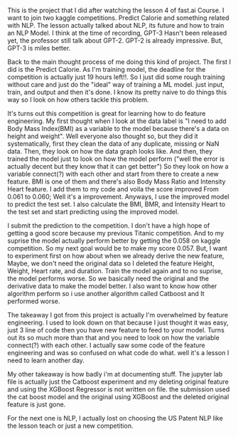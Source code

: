 This is the project that I did after watching the lesson 4 of fast.ai Course. I want to join two kaggle competitions. Predict Calorie and something related with NLP. The lesson actually talked about NLP, its future and how to train an NLP Model. I think at the time of recording, GPT-3 Hasn't been released yet, the professor still talk about GPT-2. GPT-2 is already impressive. But, GPT-3 is miles better.

Back to the main thought process of me doing this kind of project. The first I did is the Predict Calorie. As I'm training model, the deadline for the competition is actually just 19 hours left!!. So I just did some rough training without care and just do the "ideal" way of training a ML model. just input, train, and output and then it's done. I know its pretty naive to do things this way so I look on how others tackle this problem.

It's turns out this competition is great for learning how to do feature engineering. My first thought when I look at the data label is "I need to add Body Mass Index(BMI) as a variable to the model because there's a data on height and weight". Well everyone also thought so, but they did it systematically, first they clean the data of any duplicate, missing or NaN data. Then, they look on how the data graph looks like. And then, they trained the model just to look on how the model perform ("well the error is actually decent but they know that it can get better") So they look on how a variable connect(?) with each other and start from there to create a new feature. BMI is one of them and there's also Body Mass Ratio and Intensity Heart feature. I add them to my code and voila the score improved From 0.061 to 0.060; Well it's a improvement. Anyways, I use the improved model to predict the test set. I also calculate the BMI, BMR, and Intensity Heart to the test set and start predicting using the improved model. 

I submit the prediction to the competition. I don't have a high hope of getting a good score because my previous Titanic competition. And to my suprise the model actually perform better by getting the 0.058 on kaggle competition. So my next goal would be to make my score 0.057. But, I want to experiment first on how about when we already derive the new feature, Maybe, we don't need the original data so I deleted the feature Height, Weight, Heart rate, and duration. Train the model again and to no suprise, the model performs worse. So we basically need the original and the derivative data to make the model better. I also want to know how other algorithm perform so i use another algorithm called Catboost and It performed worse.

The takeaway I got from this project is actually I'm overwhelmed by feature engineering. I used to look down on that because I just thought it was easy, just 3 line of code then you have new feature to feed to your model. Turns out its so much more than that and you need to look on how the variable connect(?) with each other. I actually saw some code of the feature engineering and was so confused on what code do what. well it's a lesson I need to learn another day.

My other takeaway is how badly i'm at documenting stuff. The jupyter lab file is actually just the Catboost experiment and my deleting original feature and using the XGBoost Regressor is not written on file. the submission used the cat boost model and the original using XGBoost and the deleted original feature is just gone.

For the next one is NLP, I actually lost on choosing the US Patent NLP like the lesson teach or just a new competition. 
